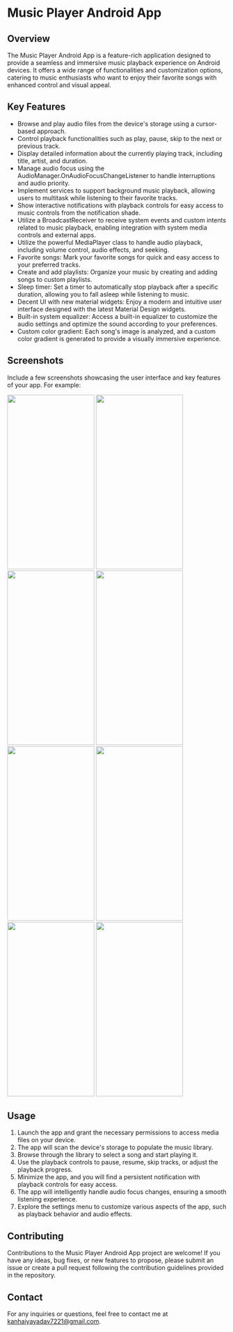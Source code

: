 # Music Player Android App

## Overview
The Music Player Android App is a feature-rich application designed to provide a seamless and immersive music playback experience on Android devices. It offers a wide range of functionalities and customization options, catering to music enthusiasts who want to enjoy their favorite songs with enhanced control and visual appeal.

## Key Features
- Browse and play audio files from the device's storage using a cursor-based approach.
- Control playback functionalities such as play, pause, skip to the next or previous track.
- Display detailed information about the currently playing track, including title, artist, and duration.
- Manage audio focus using the AudioManager.OnAudioFocusChangeListener to handle interruptions and audio priority.
- Implement services to support background music playback, allowing users to multitask while listening to their favorite tracks.
- Show interactive notifications with playback controls for easy access to music controls from the notification shade.
- Utilize a BroadcastReceiver to receive system events and custom intents related to music playback, enabling integration with system media controls and external apps.
- Utilize the powerful MediaPlayer class to handle audio playback, including volume control, audio effects, and seeking.
- Favorite songs: Mark your favorite songs for quick and easy access to your preferred tracks.
- Create and add playlists: Organize your music by creating and adding songs to custom playlists.
- Sleep timer: Set a timer to automatically stop playback after a specific duration, allowing you to fall asleep while listening to music.
- Decent UI with new material widgets: Enjoy a modern and intuitive user interface designed with the latest Material Design widgets.
- Built-in system equalizer: Access a built-in equalizer to customize the audio settings and optimize the sound according to your preferences.
- Custom color gradient: Each song's image is analyzed, and a custom color gradient is generated to provide a visually immersive experience.

## Screenshots
Include a few screenshots showcasing the user interface and key features of your app. For example:




<img src="https://github.com/jester-sys/Meloady-MusicPlayer-App/assets/115554090/b883bbf7-a19d-451c-99ad-6ccd048e0e2e" width="200" height="400">
<img src="https://github.com/jester-sys/Meloady-MusicPlayer-App/assets/115554090/923f8979-c5d3-4200-b38d-fde8254766c5" width="200" height="400">
<img src="https://github.com/jester-sys/Meloady-MusicPlayer-App/assets/115554090/f668845c-204c-44f1-9842-6b7785f833b5" width="200" height="400">

<img src="https://github.com/jester-sys/Meloady-MusicPlayer-App/assets/115554090/349ab57c-37d4-47a6-b060-c3a2389d9e39" width="200" height="400" />

<img src="https://github.com/jester-sys/Meloady-MusicPlayer-App/assets/115554090/bd230815-c281-4e56-a009-506ea35ea2e9" width="200" height="400" />

<img src="https://github.com/jester-sys/Meloady-MusicPlayer-App/assets/115554090/932e735c-f38f-4a30-a6e3-af68123520d1" width="200" height="400" />

<img src="https://github.com/jester-sys/Meloady-MusicPlayer-App/assets/115554090/8627664c-daa1-43ff-951f-e7ca78b72f52" width="200" height="400" />

<img src="https://github.com/jester-sys/Meloady-MusicPlayer-App/assets/115554090/ce798959-83e5-4860-9d9a-f854ebd69727" width="200" height="400" />

## Usage
1. Launch the app and grant the necessary permissions to access media files on your device.
2. The app will scan the device's storage to populate the music library.
3. Browse through the library to select a song and start playing it.
4. Use the playback controls to pause, resume, skip tracks, or adjust the playback progress.
5. Minimize the app, and you will find a persistent notification with playback controls for easy access.
6. The app will intelligently handle audio focus changes, ensuring a smooth listening experience.
7. Explore the settings menu to customize various aspects of the app, such as playback behavior and audio effects.

## Contributing
Contributions to the Music Player Android App project are welcome! If you have any ideas, bug fixes, or new features to propose, please submit an issue or create a pull request following the contribution guidelines provided in the repository.

## Contact
For any inquiries or questions, feel free to contact me at kanhaiyayadav7221@gmail.com.
